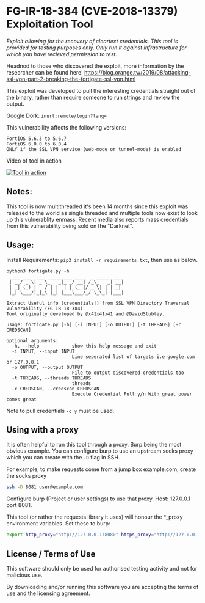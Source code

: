 # FG-IR-18-384 (CVE-2018-13379) Exploitation Tool
*Exploit allowing for the recovery of cleartext credentials. This tool is provided for testing purposes only. Only run it against infrastructure for which you have recieved permission to test.*

Headnod to those who discovered the exploit, more information by the researcher can be found here: https://blog.orange.tw/2019/08/attacking-ssl-vpn-part-2-breaking-the-fortigate-ssl-vpn.html

This exploit was developed to pull the interesting credentials straight out of the binary, rather than require someone to run strings and review the output.

Google Dork: `inurl:remote/login?lang=`

This vulnerability affects the following versions:
```
FortiOS 5.6.3 to 5.6.7
FortiOS 6.0.0 to 6.0.4
ONLY if the SSL VPN service (web-mode or tunnel-mode) is enabled
```

Video of tool in action

[![Tool in action](https://img.youtube.com/vi/xxoFAH1pZ_I/0.jpg)](https://www.youtube.com/watch?v=xxoFAH1pZ_I)

## Notes:
This tool is now multithreaded it's been 14 months since this exploit was released to the world as single threaded and multiple tools now exist to look up this vulnerablity enmass. Recent media also reports mass credentials from this vulnerability being sold on the "Darknet".

## Usage: 

Install Requirements: `pip3 install -r requirements.txt`, then use as below.
```
python3 fortigate.py -h
  ___ ___  ___ _____ ___ ___   _ _____ ___
 | __/ _ \| _ \_   _|_ _/ __| /_\_   _| __|
 | _| (_) |   / | |  | | (_ |/ _ \| | | _|
 |_| \___/|_|_\ |_| |___\___/_/ \_\_| |___|

Extract Useful info (credentials!) from SSL VPN Directory Traversal Vulnerability (FG-IR-18-384)
Tool originally developed by @x41x41x41 and @DavidStubley.

usage: fortigate.py [-h] [-i INPUT] [-o OUTPUT] [-t THREADS] [-c CREDSCAN]

optional arguments:
  -h, --help            show this help message and exit
  -i INPUT, --input INPUT
                        Line seperated list of targets i.e google.com or 127.0.0.1
  -o OUTPUT, --output OUTPUT
                        File to output discovered credentials too
  -t THREADS, --threads THREADS
                        threads
  -c CREDSCAN, --credscan CREDSCAN
                        Execute Credential Pull y/n With great power comes great
```
Note to pull credentials `-c y` must be used.

## Using with a proxy

It is often helpful to run this tool through a proxy. Burp being the most
obvious example. You can configure burp to use an upstream socks proxy which you
can create with the `-D` flag in SSH. 

For example, to make requests come from a jump box example.com, create the socks
proxy 

```bash
ssh -D 8081 user@example.com
```

Configure burp (Project or user settings) to use that proxy. Host: 127.0.0.1
port 8081.

This tool (or rather the requests library it uses) will honour the *_proxy
environment variables. Set these to burp:

```bash
export http_proxy="http://127.0.0.1:8080" https_proxy="http://127.0.0.1:8080"
```


## License / Terms of Use
This software should only be used for authorised testing activity and not for malicious use.

By downloading and/or running this software you are accepting the terms of use and the licensing agreement.
